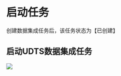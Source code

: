 # 启动任务

创建数据集成任务后，该任务状态为【已创建】

## 启动UDTS数据集成任务

![](http://udts-doc.cn-bj.ufileos.com/integration/start001.png)
